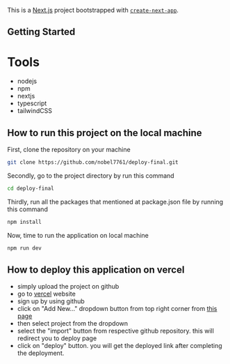 This is a [Next.js](https://nextjs.org/) project bootstrapped with [`create-next-app`](https://github.com/vercel/next.js/tree/canary/packages/create-next-app).

## Getting Started

# Tools

- nodejs
- npm
- nextjs
- typescript
- tailwindCSS

## How to run this project on the local machine

First, clone the repository on your machine

```bash
git clone https://github.com/nobel7761/deploy-final.git
```

Secondly, go to the project directory by run this command

```bash
cd deploy-final
```

Thirdly, run all the packages that mentioned at package.json file by running this command

```bash
npm install
```

Now, time to run the application on local machine

```bash
npm run dev
```

## How to deploy this application on vercel

- simply upload the project on github
- go to [vercel](https://vercel.com/) website
- sign up by using github
- click on "Add New..." dropdown button from top right corner from [this page](https://vercel.com/dashboard)
- then select project from the dropdown
- select the "import" button from respective github repository. this will redirect you to deploy page
- click on "deploy" button. you will get the deployed link after completing the deployment.
